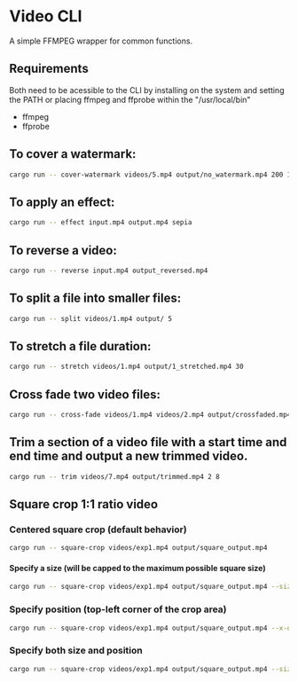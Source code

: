 # Video CLI 

A simple FFMPEG wrapper for common functions. 

## Requirements
Both need to be acessible to the CLI by installing on the system and setting the PATH or placing ffmpeg and ffprobe within the "/usr/local/bin"

- ffmpeg
- ffprobe

## To cover a watermark:
```sh
cargo run -- cover-watermark videos/5.mp4 output/no_watermark.mp4 200 100
```

## To apply an effect:
```sh
cargo run -- effect input.mp4 output.mp4 sepia
```

## To reverse a video:
```sh
cargo run -- reverse input.mp4 output_reversed.mp4
```

## To split a file into smaller files:
```sh
cargo run -- split videos/1.mp4 output/ 5
```

## To stretch a file duration:
```sh
cargo run -- stretch videos/1.mp4 output/1_stretched.mp4 30
```

## Cross fade two video files:
```sh
cargo run -- cross-fade videos/1.mp4 videos/2.mp4 output/crossfaded.mp4 2
```

## Trim a section of a video file with a start time and end time and output a new trimmed video.
```sh
cargo run -- trim videos/7.mp4 output/trimmed.mp4 2 8
```

## Square crop 1:1 ratio video
### Centered square crop (default behavior)
```sh
cargo run -- square-crop videos/exp1.mp4 output/square_output.mp4
```

#### Specify a size (will be capped to the maximum possible square size)
```sh
cargo run -- square-crop videos/exp1.mp4 output/square_output.mp4 --size 800
```

### Specify position (top-left corner of the crop area)
```sh
cargo run -- square-crop videos/exp1.mp4 output/square_output.mp4 --x-offset 100 --y-offset 50
```

### Specify both size and position
```sh
cargo run -- square-crop videos/exp1.mp4 output/square_output.mp4 --size 500 --x-offset 100 --y-offset 50
```